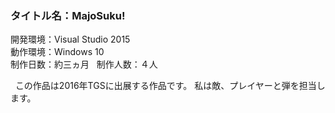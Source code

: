 ### タイトル名：MajoSuku!
開発環境：Visual Studio 2015  
動作環境：Windows 10  
制作日数：約三ヵ月  
制作人数：４人  



    この作品は2016年TGSに出展する作品です。 
    私は敵、プレイヤーと弾を担当します。
